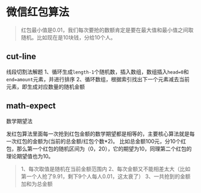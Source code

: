 # 微信红包算法

> 红包最小值是0.01，我们每次要抢的数额肯定是要在最大值和最小值之间取随机。比如现在是10块钱，分给10个人。

## cut-line
线段切割法解题
1、循环生成`length-1`个随机数，插入数组，数组插入`head=0`和`end=amount`元素，并进行排序
2、循环数组，根据索引找出下一个元素减去当前元素，即生成对应数量的随机金额

## math-expect
数学期望法

发红包算法里面每一次抢到红包金额的数学期望都是相等的，主要核心算法就是每一次红包的金额为(当前的总金额/红包个数*2)。
比如总金额100元，分10个红包，那么第一个红包的随机区间为（0，20），它的期望为10，同理第二个红包的理论期望值也为10。

> 1、每次取值是随机在当前金额范围内
> 2、每次金额又不能相差太大（比如第一个人抢了9.91，剩下9个人每人0.01，这太衰了）
> 3、一共抢到的金额加和为总金额